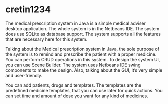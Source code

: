 # cretin1234
The medical prescription system in Java is a simple medical adviser desktop application. The whole system is in the Netbeans IDE. The system does use SQLite as database support. The system supports all the features that are necessary here for this system.

Talking about the Medical prescription system in Java, the sole purpose of the system is to remind and prescribe the patient with a proper medicine. You can perform CRUD operations in this system. To design the system UI, you can use Scene Builder. The system uses Netbeans IDE swing components to make the design. Also, talking about the GUI, it’s very simple and user-friendly.

You can add patients, drugs and templates. The templates are the predefined medicine templates, that you can use later for quick actions. You can set time and amount of dose you want for any kind of medicines.
